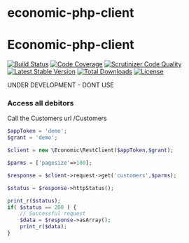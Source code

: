 # economic-php-client

Economic-php-client
===================
[![Build Status](https://travis-ci.org/lenius/economic-php-client.svg)](https://travis-ci.org/lenius/economic-php-client) [![Code Coverage](https://scrutinizer-ci.com/g/lenius/economic-php-client/badges/coverage.png?b=master)](https://scrutinizer-ci.com/g/lenius/economic-php-client/?branch=master) [![Scrutinizer Code Quality](https://scrutinizer-ci.com/g/lenius/economic-php-client/badges/quality-score.png?b=master)](https://scrutinizer-ci.com/g/lenius/economic-php-client/?branch=master) [![Latest Stable Version](https://poser.pugx.org/lenius/economic-php-client/v/stable)](https://packagist.org/packages/lenius/economic-php-client) [![Total Downloads](https://poser.pugx.org/lenius/economic-php-client/downloads)](https://packagist.org/packages/lenius/economic-php-client) [![License](https://poser.pugx.org/lenius/economic-php-client/license)](https://packagist.org/packages/lenius/economic-php-client)


UNDER DEVELOPMENT - DONT USE



### Access all debitors
Call the Customers url /Customers
```php
$appToken = 'demo';
$grant = 'demo';

$client = new \Economic\RestClient($appToken,$grant);

$parms = ['pagesize'=>100];

$response = $client->request->get('customers',$parms);

$status = $response->httpStatus();

print_r($status);
if( $status == 200 ) {
    // Successful request
    $data = $response->asArray();
    print_r($data);
}
```
